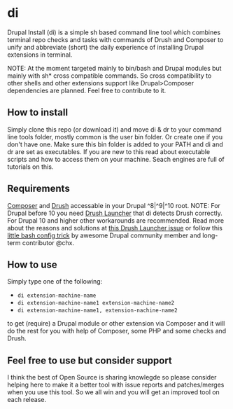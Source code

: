 # di
Drupal Install (di) is a simple sh based command line tool which combines terminal repo checks and tasks with commands of Drush and Composer to unify and abbreviate (short) the daily experience of installing Drupal extensions in terminal. 

NOTE: At the moment targeted mainly to bin/bash and Drupal modules but mainly with sh* cross compatible commands. So cross compatibility to other shells and other extensions support like Drupal>Composer dependencies are planned. Feel free to contribute to it.

## How to install
Simply clone this repo (or download it) and move di & dr to your command line tools folder, mostly common is the user bin folder. Or create one if you don't have one. Make sure this bin folder is added to your PATH and di and dr are set as executables. If you are new to this read about executable scripts and how to access them on your machine. Seach engines are full of tutorials on this.

## Requirements
[Composer](https://getcomposer.org) and [Drush](https://www.drush.org) accessable in your Drupal ^8|^9|^10 root. NOTE: For Drupal before 10 you need [Drush Launcher](https://github.com/drush-ops/drush-launcher) that di detects Drush correctly. For Drupal 10 and higher other workarounds are recommended. Read more about the reasons and solutions at [this Drush Launcher issue](https://github.com/drush-ops/drush-launcher/issues/105) or follow this [little bash config trick](https://github.com/drush-ops/drush-launcher/issues/105#issuecomment-1621097643) by awesome Drupal community member and long-term contributor @chx.

## How to use
Simply type one of the following:

 - ```di extension-machine-name```
 - ```di extension-machine-name1 extension-machine-name2```
 - ```di extension-machine-name1, extension-nachine-name2```

to get (require) a Drupal module or other extension via Composer and it will do the rest for you with help of Composer, some PHP and some checks and Drush.

## Feel free to use but consider support
I think the best of Open Source is sharing knowlegde so please consider helping here to make it a better tool with issue reports and patches/merges when you use this tool. So we all win and you will get an improved tool on each release.
